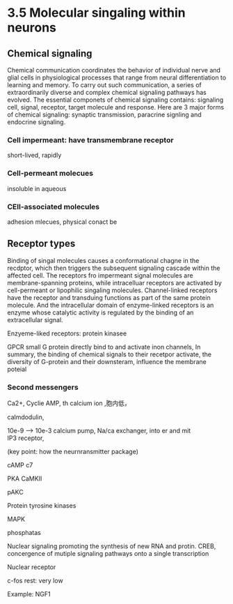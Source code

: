 # 3.5 Molecular singaling within neurons

## Chemical signaling
Chemical communication coordinates the behavior of individual nerve and glial
cells in physiological processes that range from neural differentiation to
learning and memory. To carry out such communication, a series of
extraordinarily diverse and complex chemical signaling pathways has evolved.
The essential componets of chemical signaling contains: signaling cell, signal,
receptor, target molecule and response. Here are 3 major forms of chemical
signaling: synaptic transmission, paracrine signling and endocrine signaling.


### Cell impermeant: have transmembrane receptor
short-lived, rapidly 

### Cell-permeant molecues
insoluble in aqueous

### CEll-associated molecules
adhesion mlecues, physical conact be


## Receptor types
Binding of singal molecules causes a conformational chagne in the recdptor, which
then triggers the subsequent signaling cascade within the affected cell. The 
receptors fro impermeant signal molecules are membrane-spanning proteins, while
intracelluar receptors are activated by cell-permeant or lipophilic singaling
molecules. Channel-linked receptors have the receptor and transduing functions
as part of the same protein molecule. And the intracellular domain of enzyme-linked
receptors is an enzyme whose catalytic activity is regulated by the binding of
an extracellular signal.

Enzyeme-liked receptors: protein kinasee

GPCR
small G protein
directly bind to and activate inon channels, In summary, the binding of chemical
signals to their recetpor activate, the diversity of G-protein and 
their downsteram, influence the membrane poteial

### Second messengers
Ca2+, Cyclie AMP, th calcium ion ,胞内低，

calmdodulin,

10e-9 --> 10e-3
calcium pump, Na/ca exchanger, into er and mit\
IP3 receptor, 

(key point: how the neurnransmitter package)

cAMP
c7

PKA
CaMKII

pAKC

Protein tyrosine kinases

MAPK


phosphatas

 
Nuclear signaling
promoting the synthesis of new RNA and protin.
CREB, concergence of mutiple signaling pathways onto a single transcription


Nuclear receptor

c-fos
rest: very low

Example:
NGF1
